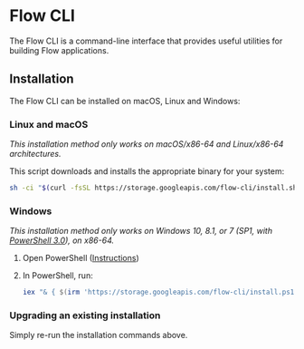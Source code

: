 # Flow CLI

The Flow CLI is a command-line interface that provides useful utilities for building Flow applications.

## Installation

The Flow CLI can be installed on macOS, Linux and Windows:

### Linux and macOS

_This installation method only works on macOS/x86-64 and Linux/x86-64 architectures._

This script downloads and installs the appropriate binary for your system:

```sh
sh -ci "$(curl -fsSL https://storage.googleapis.com/flow-cli/install.sh)"
```

### Windows

_This installation method only works on Windows 10, 8.1, or 7 (SP1, with [PowerShell 3.0](https://www.microsoft.com/en-ca/download/details.aspx?id=34595)), on x86-64._

1. Open PowerShell ([Instructions](https://docs.microsoft.com/en-us/powershell/scripting/install/installing-windows-powershell?view=powershell-7#finding-powershell-in-windows-10-81-80-and-7))
2. In PowerShell, run:

    ```powershell
    iex "& { $(irm 'https://storage.googleapis.com/flow-cli/install.ps1') }"
    ```

### Upgrading an existing installation

Simply re-run the installation commands above.
